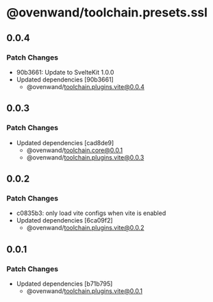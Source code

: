 # @ovenwand/toolchain.presets.ssl

## 0.0.4

### Patch Changes

- 90b3661: Update to SvelteKit 1.0.0
- Updated dependencies [90b3661]
  - @ovenwand/toolchain.plugins.vite@0.0.4

## 0.0.3

### Patch Changes

- Updated dependencies [cad8de9]
  - @ovenwand/toolchain.core@0.0.1
  - @ovenwand/toolchain.plugins.vite@0.0.3

## 0.0.2

### Patch Changes

- c0835b3: only load vite configs when vite is enabled
- Updated dependencies [6ca09f2]
  - @ovenwand/toolchain.plugins.vite@0.0.2

## 0.0.1

### Patch Changes

- Updated dependencies [b71b795]
  - @ovenwand/toolchain.plugins.vite@0.0.1
